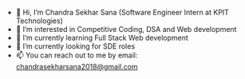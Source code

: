 - 👋 Hi, I’m Chandra Sekhar Sana (Software Engineer Intern at KPIT Technologies)
- 👀 I’m interested in Competitive Coding, DSA and Web development
- 🌱 I’m currently learning Full Stack Web development
- 💞️ I’m currently looking for SDE roles 
- 📫 You can reach out to me by email: chandrasekharsana2018@gmail.com 

<!---
CSSana/CSSana is a ✨ special ✨ repository because its `README.md` (this file) appears on your GitHub profile.
You can click the Preview link to take a look at your changes.
--->
